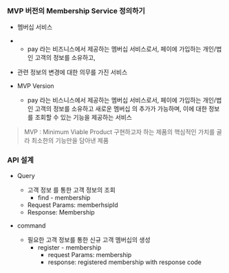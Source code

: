 ### MVP 버전의 Membership Service 정의하기

- 멤버십 서비스
-
    - pay 라는 비즈니스에서 제공하는 멤버십 서비스로서, 페이에 가입하는 개인/법인 고객의 정보를 소유하고,
- 관련 정보의 변경에 대한 의무를 가진 서비스

- MVP Version
    - pay 라는 비스니스에서 제공하는 멤버십 서비스로서, 페이에 가입하는 개인/법인 고객의 정보를 소유하고 새로운 멤버십 의 추가가 가능하며, 이에 대한 정보를 조회할 수 있는 기능을 제공하는 서비스

> MVP : Minimum Viable Product
> 구현하고자 하는 제품의 핵심적인 가치를 골라 최소한의 기능만을 담아낸 제품

### API 설계

- Query
    - 고객 정보 를 통한 고객 정보의 조회
        - find - membership
    - Request Params: memberhsipId
    - Response: Membership


- command
    - 필요한 고객 정보를 통한 신규 고객 멤버십의 생성
        - register - membership
            - request Params: membership
            - response: registered membership with response code 